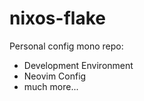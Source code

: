 # nixos-flake

Personal config mono repo:

- Development Environment
- Neovim Config
- much more...

